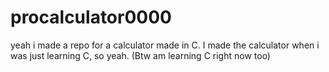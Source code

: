 # procalculator0000
yeah i made a repo for a calculator made in C.
I made the calculator when i was just learning C, so yeah. (Btw am learning C right now too)
